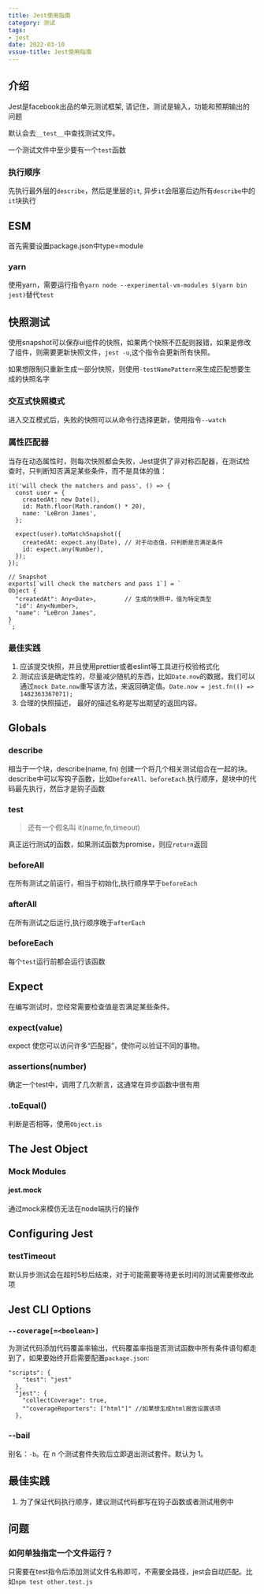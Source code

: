 ```yaml
---
title: Jest使用指南
category: 测试
tags:
- jest
date: 2022-03-10
vssue-title: Jest使用指南
---
```


## 介绍

Jest是facebook出品的单元测试框架, 请记住，测试是输入，功能和预期输出的问题

默认会去`__test__`中查找测试文件。

一个测试文件中至少要有一个`test`函数

### 执行顺序

先执行最外层的`describe`，然后是里层的`it`, 异步`it`会阻塞后边所有`describe`中的`it`块执行

## ESM

首先需要设置package.json中type=module

### yarn

使用yarn，需要运行指令`yarn node --experimental-vm-modules $(yarn bin jest)`替代`test`



## 快照测试

使用snapshot可以保存ui组件的快照，如果两个快照不匹配则报错，如果是修改了组件，则需要更新快照文件，`jest -u`,这个指令会更新所有快照。

如果想限制只重新生成一部分快照，则使用`-testNamePattern`来生成匹配想要生成的快照名字

### 交互式快照模式

进入交互模式后，失败的快照可以从命令行选择更新，使用指令`--watch`

### 属性匹配器

当存在动态属性时，则每次快照都会失败，Jest提供了非对称匹配器，在测试检查时，只判断知否满足某些条件，而不是具体的值：

```
it('will check the matchers and pass', () => {
  const user = {
    createdAt: new Date(),
    id: Math.floor(Math.random() * 20),
    name: 'LeBron James',
  };

  expect(user).toMatchSnapshot({
    createdAt: expect.any(Date), // 对于动态值，只判断是否满足条件
    id: expect.any(Number),      
  });
});

// Snapshot
exports[`will check the matchers and pass 1`] = `
Object {
  "createdAt": Any<Date>,        // 生成的快照中，值为特定类型
  "id": Any<Number>,
  "name": "LeBron James",
}
`;
```

### 最佳实践

1. 应该提交快照，并且使用prettier或者eslint等工具进行校验格式化
2. 测试应该是确定性的，尽量减少随机的东西，比如`Date.now`的数据，我们可以通过`mock Date.now`重写该方法，来返回确定值。`Date.now = jest.fn(() => 1482363367071);`
3. 合理的快照描述， 最好的描述名称是写出期望的返回内容。

## Globals

### describe

相当于一个块，describe(name, fn) 创建一个将几个相关测试组合在一起的块。describe中可以写钩子函数，比如`beforeAll、beforeEach`.执行顺序，是块中的代码最先执行，然后才是钩子函数

### test

> 还有一个假名叫 it(name,fn,timeout)

真正运行测试的函数，如果测试函数为promise，则应`return`返回

### beforeAll

在所有测试之前运行，相当于初始化,执行顺序早于`beforeEach`

### afterAll

在所有测试之后运行,执行顺序晚于`afterEach`

### beforeEach

每个`test`运行前都会运行该函数

## Expect

在编写测试时，您经常需要检查值是否满足某些条件。

### expect(value)

 expect 使您可以访问许多“匹配器”，使你可以验证不同的事物。

### assertions(number)

确定一个test中，调用了几次断言，这通常在异步函数中很有用

### .toEqual()

判断是否相等，使用`Object.is`

## The Jest Object

### Mock Modules

#### jest.mock

通过mock来模仿无法在node端执行的操作

## Configuring Jest

### testTimeout

默认异步测试会在超时5秒后结束，对于可能需要等待更长时间的测试需要修改此项

## Jest CLI Options

### `--coverage[=<boolean>]`

为测试代码添加代码覆盖率输出，代码覆盖率指是否测试函数中所有条件语句都走到了，如果要始终开启需要配置`package.json`:

```
"scripts": {
    "test": "jest"
  },
  "jest": {
    "collectCoverage": true,
    ""coverageReporters": ["html"]" //如果想生成html报告设置该项
  },

```

### --bail

别名：`-b`。在 n 个测试套件失败后立即退出测试套件。默认为 1。

## 最佳实践

1. 为了保证代码执行顺序，建议测试代码都写在钩子函数或者测试用例中

## 问题

### 如何单独指定一个文件运行？

只需要在test指令后添加测试文件名称即可，不需要全路径，jest会自动匹配。比如`npm test other.test.js`